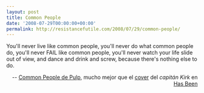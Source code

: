 ```yaml
---
layout: post
title: Common People
date: '2008-07-29T00:00:00+00:00'
permalink: http://resistancefutile.com/2008/07/29/common-people/
---
```

<p class="chorus">You'll never live like common people,
you'll never do what common people do,
you'll never FAIL like common people,
you'll never watch your life slide out of view,
and dance and drink and screw,
because there's nothing else to do.</p>
<p align="right">-- <a href="http://www.youtube.com/watch?v=_EMd9zyJLgA">Common People de Pulp</a>, mucho mejor que el <a href="http://www.youtube.com/watch?v=eISBTBwWKeE">cover</a>  del <em>capitán Kirk</em> en <a href="http://en.wikipedia.org/wiki/Has_Been">Has Been</a> </p>
